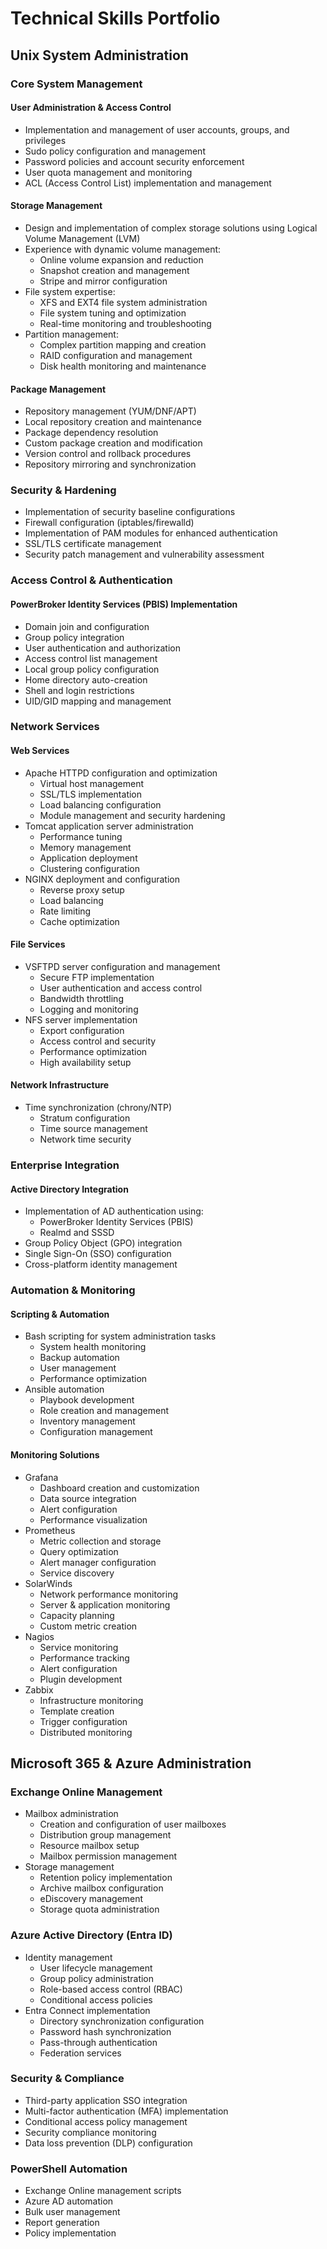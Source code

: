 # Technical Skills Portfolio

## Unix System Administration

### Core System Management
#### User Administration & Access Control
- Implementation and management of user accounts, groups, and privileges
- Sudo policy configuration and management
- Password policies and account security enforcement
- User quota management and monitoring
- ACL (Access Control List) implementation and management

#### Storage Management
- Design and implementation of complex storage solutions using Logical Volume Management (LVM)
- Experience with dynamic volume management:
  - Online volume expansion and reduction
  - Snapshot creation and management
  - Stripe and mirror configuration
- File system expertise:
  - XFS and EXT4 file system administration
  - File system tuning and optimization
  - Real-time monitoring and troubleshooting
- Partition management:
  - Complex partition mapping and creation
  - RAID configuration and management
  - Disk health monitoring and maintenance

#### Package Management
- Repository management (YUM/DNF/APT)
- Local repository creation and maintenance
- Package dependency resolution
- Custom package creation and modification
- Version control and rollback procedures
- Repository mirroring and synchronization

### Security & Hardening
- Implementation of security baseline configurations
- Firewall configuration (iptables/firewalld)
- Implementation of PAM modules for enhanced authentication
- SSL/TLS certificate management
- Security patch management and vulnerability assessment

### Access Control & Authentication

#### PowerBroker Identity Services (PBIS) Implementation

- Domain join and configuration
- Group policy integration
- User authentication and authorization
- Access control list management
- Local group policy configuration
- Home directory auto-creation
- Shell and login restrictions
- UID/GID mapping and management

### Network Services

#### Web Services
- Apache HTTPD configuration and optimization
  - Virtual host management
  - SSL/TLS implementation
  - Load balancing configuration
  - Module management and security hardening
- Tomcat application server administration
  - Performance tuning
  - Memory management
  - Application deployment
  - Clustering configuration
- NGINX deployment and configuration
  - Reverse proxy setup
  - Load balancing
  - Rate limiting
  - Cache optimization

#### File Services
- VSFTPD server configuration and management
  - Secure FTP implementation
  - User authentication and access control
  - Bandwidth throttling
  - Logging and monitoring
- NFS server implementation
  - Export configuration
  - Access control and security
  - Performance optimization
  - High availability setup

#### Network Infrastructure
- Time synchronization (chrony/NTP)
  - Stratum configuration
  - Time source management
  - Network time security

### Enterprise Integration
#### Active Directory Integration
- Implementation of AD authentication using:
  - PowerBroker Identity Services (PBIS)
  - Realmd and SSSD
- Group Policy Object (GPO) integration
- Single Sign-On (SSO) configuration
- Cross-platform identity management

### Automation & Monitoring

#### Scripting & Automation
- Bash scripting for system administration tasks
  - System health monitoring
  - Backup automation
  - User management
  - Performance optimization
- Ansible automation
  - Playbook development
  - Role creation and management
  - Inventory management
  - Configuration management

#### Monitoring Solutions
- Grafana
  - Dashboard creation and customization
  - Data source integration
  - Alert configuration
  - Performance visualization
- Prometheus
  - Metric collection and storage
  - Query optimization
  - Alert manager configuration
  - Service discovery
- SolarWinds
  - Network performance monitoring
  - Server & application monitoring
  - Capacity planning
  - Custom metric creation
- Nagios
  - Service monitoring
  - Performance tracking
  - Alert configuration
  - Plugin development
- Zabbix
  - Infrastructure monitoring
  - Template creation
  - Trigger configuration
  - Distributed monitoring

## Microsoft 365 & Azure Administration

### Exchange Online Management
- Mailbox administration
  - Creation and configuration of user mailboxes
  - Distribution group management
  - Resource mailbox setup
  - Mailbox permission management
- Storage management
  - Retention policy implementation
  - Archive mailbox configuration
  - eDiscovery management
  - Storage quota administration

### Azure Active Directory (Entra ID)
- Identity management
  - User lifecycle management
  - Group policy administration
  - Role-based access control (RBAC)
  - Conditional access policies
- Entra Connect implementation
  - Directory synchronization configuration
  - Password hash synchronization
  - Pass-through authentication
  - Federation services

### Security & Compliance
- Third-party application SSO integration
- Multi-factor authentication (MFA) implementation
- Conditional access policy management
- Security compliance monitoring
- Data loss prevention (DLP) configuration

### PowerShell Automation
- Exchange Online management scripts
- Azure AD automation
- Bulk user management
- Report generation
- Policy implementation
